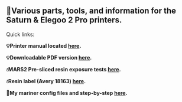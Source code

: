 ## :milky_way:Various parts, tools, and information for the Saturn & Elegoo 2 Pro printers.

Quick links:

**:bulb:Printer manual located [here](MARS-r2.md).**

**:bulb:Downloadable PDF version [here](MARS-r2.pdf).**

**:droplet:MARS2 Pre-sliced resin exposure tests [here](/Resin-exposure-testing/MARS2-Presliced/).**

**:droplet:Resin label (Avery 18163) [here](resin-label-avery18163.doc).**

**:wrench:My mariner config files and step-by-step [here](/Tools_&_Information/my-mariner-configs/).**